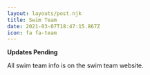 ```yaml
---
layout: layouts/post.njk
title: Swim Team
date: 2021-03-07T18:47:15.867Z
icon: fa fa-team
---
```

**Updates Pending**

All swim team info is on the swim team website.